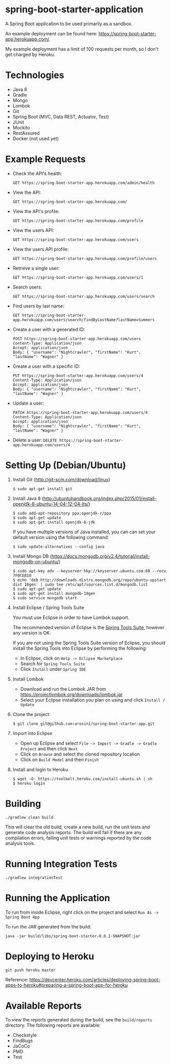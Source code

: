 # spring-boot-starter-application
A Spring Boot application to be used primarily as a sandbox.  

An example deployment can be found here: https://spring-boot-starter-app.herokuapp.com/.  

My example deployment has a limit of 100 requests per month, so I don't get charged by Heroku.

# Technologies
 - Java 8
 - Gradle
 - Mongo
 - Lombok
 - Git
 - Spring Boot (MVC, Data REST, Actuator, Test)
 - JUnit
 - Mockito
 - RestAssured
 - Docker (not used yet)
 
# Example Requests

- Check the API's health:  
    ```
    GET https://spring-boot-starter-app.herokuapp.com/admin/health
    ```

- View the API:
    ```
    GET https://spring-boot-starter-app.herokuapp.com/
    ```

- View the API's profile:
    ```
    GET https://spring-boot-starter-app.herokuapp.com/profile
    ```

- View the users API:
    ```
    GET https://spring-boot-starter-app.herokuapp.com/users
    ```

- View the users API profile:
    ```
    GET https://spring-boot-starter-app.herokuapp.com/profile/users
    ```

- Retrieve a single user:
    ```
    GET https://spring-boot-starter-app.herokuapp.com/users/1
    ```

- Search users:
    ```
    GET https://spring-boot-starter-app.herokuapp.com/users/search
    ```

- Find users by last name:
    ```
    GET https://spring-boot-starter-app.herokuapp.com/users/search/findByLastName?lastName=Summers
    ```

- Create a user with a generated ID:
    ```
    POST https://spring-boot-starter-app.herokuapp.com/users
    Content-Type: Application/json
    Accept: application/json
    Body: { "username": "Nightcrawler", "firstName": "Kurt", "lastName": "Wagner" }
    ```  
    
- Create a user with a specific ID:
    ```
    PUT https://spring-boot-starter-app.herokuapp.com/users/4
    Content-Type: Application/json
    Accept: application/json
    Body: { "username": "Nightcrawler", "firstName": "Kurt", "lastName": "Wagner" }
    ```  
    
- Update a user:
    ```
    PATCH https://spring-boot-starter-app.herokuapp.com/users/4
    Content-Type: Application/json
    Accept: application/json
    Body: { "username": "Nightcrawler", "firstName": "Kurt", "lastName": "Wagner" }
    ```

- Delete a user: ```DELETE https://spring-boot-starter-app.herokuapp.com/users/4```
 
# Setting Up (Debian/Ubuntu)
1. Install Git (http://git-scm.com/download/linux)
    ```
    $ sudo apt-get install git
    ```

2. Install Java 8 (http://ubuntuhandbook.org/index.php/2015/01/install-openjdk-8-ubuntu-14-04-12-04-lts/)
    ```
    $ sudo add-apt-repository ppa:openjdk-r/ppa
    $ sudo apt-get update
    $ sudo apt-get install openjdk-8-jdk
    ```

    If you have multiple versions of Java installed, you can can set your default version using the following command:
    ```
    $ sudo update-alternatives --config java
    ```

3. Install Mongo DB (https://docs.mongodb.org/v2.4/tutorial/install-mongodb-on-ubuntu/)
    ```
    $ sudo apt-key adv --keyserver hkp://keyserver.ubuntu.com:80 --recv 7F0CEB10
    $ echo 'deb http://downloads-distro.mongodb.org/repo/ubuntu-upstart dist 10gen' | sudo tee /etc/apt/sources.list.d/mongodb.list
    $ sudo apt-get update
    $ sudo apt-get install mongodb-10gen
    $ sudo service mongodb start
    ```

4. Install Eclipse / Spring Tools Suite

    You must use Eclipse in order to have Lombok support.

    The recommended version of Eclipse is the [Spring Tools Suite](https://spring.io/tools/sts/all), however any version is OK.

    If you are not using the Spring Tools Suite version of Eclipse, you should install the Spring Tools into Eclipse by performing the following:
     - In Eclipse, click on `Help -> Eclipse Marketplace`
     - Search for `Spring Tools Suite`
     - Click `Install` under `Spring IDE`
  
5. Install Lombok
   - Download and run the Lombok JAR from https://projectlombok.org/downloads/lombok.jar
   - Select your Eclipse installation you plan on using and click `Install / Update`

6. Clone the project
    ```
    $ git clone git@github.com:arosini/spring-boot-starter-app.git
    ```

7. Import into Eclipse
    - Open up Eclipse and select `File -> Import -> Gradle -> Gradle Project` and then click `Next`
    - Click on `Browse` and select the cloned repository location
    - Click on `Build Model` and then `Finish`
    
8. Install and login to Heroku
    ```
    $ wget -O- https://toolbelt.heroku.com/install-ubuntu.sh | sh
    $ heroku login
    ```

# Building
```
./gradlew clean build
 ```

This will clear the old build, create a new build, run the unit tests and generate code analysis reports. The build will fail if there are any compilation errors, failing unit tests or warnings reported by the code analysis tools.

# Running Integration Tests
```
./gradlew integrationTest
```

# Running the Application
To run from inside Eclipse, right click on the project and select `Run As -> Spring Boot App`  

To run the JAR generated from the build:
```
java -jar build/libs/spring-boot-starter-0.0.1-SNAPSHOT.jar
```

# Deploying to Heroku
```
git push heroku master
```

Reference: https://devcenter.heroku.com/articles/deploying-spring-boot-apps-to-heroku#preparing-a-spring-boot-app-for-heroku

# Available Reports
To view the reports generated during the build, see the `build/reports` directory. The following reports are available:
- Checkstyle
- FindBugs
- JaCoCo
- PMD
- Test


